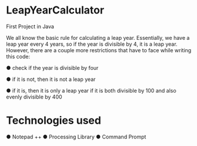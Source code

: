 # LeapYearCalculator
First Project in Java

We all know the basic rule for calculating a leap year. Essentially, we have a leap year every 4 years, so
if the year is divisible by 4, it is a leap year. However, there are a couple more restrictions that have to face while writing this code:

● check if the year is divisible by four

● if it is not, then it is not a leap year

● if it is, then it is only a leap year if it is both divisible by 100 and also evenly divisible by 400

# Technologies used

● Notepad ++
● Processing Library
● Command Prompt
